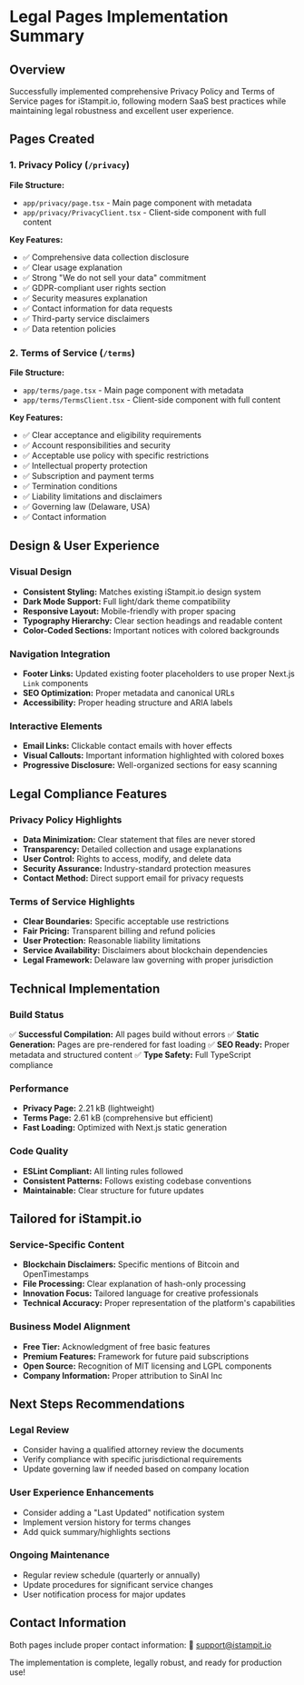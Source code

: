 # Legal Pages Implementation Summary

## Overview
Successfully implemented comprehensive Privacy Policy and Terms of Service pages for iStampit.io, following modern SaaS best practices while maintaining legal robustness and excellent user experience.

## Pages Created

### 1. Privacy Policy (`/privacy`)
**File Structure:**
- `app/privacy/page.tsx` - Main page component with metadata
- `app/privacy/PrivacyClient.tsx` - Client-side component with full content

**Key Features:**
- ✅ Comprehensive data collection disclosure
- ✅ Clear usage explanation
- ✅ Strong "We do not sell your data" commitment
- ✅ GDPR-compliant user rights section
- ✅ Security measures explanation
- ✅ Contact information for data requests
- ✅ Third-party service disclaimers
- ✅ Data retention policies

### 2. Terms of Service (`/terms`)
**File Structure:**
- `app/terms/page.tsx` - Main page component with metadata
- `app/terms/TermsClient.tsx` - Client-side component with full content

**Key Features:**
- ✅ Clear acceptance and eligibility requirements
- ✅ Account responsibilities and security
- ✅ Acceptable use policy with specific restrictions
- ✅ Intellectual property protection
- ✅ Subscription and payment terms
- ✅ Termination conditions
- ✅ Liability limitations and disclaimers
- ✅ Governing law (Delaware, USA)
- ✅ Contact information

## Design & User Experience

### Visual Design
- **Consistent Styling:** Matches existing iStampit.io design system
- **Dark Mode Support:** Full light/dark theme compatibility
- **Responsive Layout:** Mobile-friendly with proper spacing
- **Typography Hierarchy:** Clear section headings and readable content
- **Color-Coded Sections:** Important notices with colored backgrounds

### Navigation Integration
- **Footer Links:** Updated existing footer placeholders to use proper Next.js `Link` components
- **SEO Optimization:** Proper metadata and canonical URLs
- **Accessibility:** Proper heading structure and ARIA labels

### Interactive Elements
- **Email Links:** Clickable contact emails with hover effects
- **Visual Callouts:** Important information highlighted with colored boxes
- **Progressive Disclosure:** Well-organized sections for easy scanning

## Legal Compliance Features

### Privacy Policy Highlights
- **Data Minimization:** Clear statement that files are never stored
- **Transparency:** Detailed collection and usage explanations
- **User Control:** Rights to access, modify, and delete data
- **Security Assurance:** Industry-standard protection measures
- **Contact Method:** Direct support email for privacy requests

### Terms of Service Highlights
- **Clear Boundaries:** Specific acceptable use restrictions
- **Fair Pricing:** Transparent billing and refund policies
- **User Protection:** Reasonable liability limitations
- **Service Availability:** Disclaimers about blockchain dependencies
- **Legal Framework:** Delaware law governing with proper jurisdiction

## Technical Implementation

### Build Status
✅ **Successful Compilation:** All pages build without errors
✅ **Static Generation:** Pages are pre-rendered for fast loading
✅ **SEO Ready:** Proper metadata and structured content
✅ **Type Safety:** Full TypeScript compliance

### Performance
- **Privacy Page:** 2.21 kB (lightweight)
- **Terms Page:** 2.61 kB (comprehensive but efficient)
- **Fast Loading:** Optimized with Next.js static generation

### Code Quality
- **ESLint Compliant:** All linting rules followed
- **Consistent Patterns:** Follows existing codebase conventions
- **Maintainable:** Clear structure for future updates

## Tailored for iStampit.io

### Service-Specific Content
- **Blockchain Disclaimers:** Specific mentions of Bitcoin and OpenTimestamps
- **File Processing:** Clear explanation of hash-only processing
- **Innovation Focus:** Tailored language for creative professionals
- **Technical Accuracy:** Proper representation of the platform's capabilities

### Business Model Alignment
- **Free Tier:** Acknowledgment of free basic features
- **Premium Features:** Framework for future paid subscriptions
- **Open Source:** Recognition of MIT licensing and LGPL components
- **Company Information:** Proper attribution to SinAI Inc

## Next Steps Recommendations

### Legal Review
- Consider having a qualified attorney review the documents
- Verify compliance with specific jurisdictional requirements
- Update governing law if needed based on company location

### User Experience Enhancements
- Consider adding a "Last Updated" notification system
- Implement version history for terms changes
- Add quick summary/highlights sections

### Ongoing Maintenance
- Regular review schedule (quarterly or annually)
- Update procedures for significant service changes
- User notification process for major updates

## Contact Information
Both pages include proper contact information:
📧 support@istampit.io

The implementation is complete, legally robust, and ready for production use!
